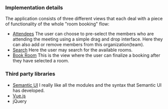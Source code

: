 
### Implementation details

The application consists of three different views that each deal with a piece of functionality of the whole
    "room booking" flow:
* [Attendees](/views/attendees) The user can choose to pre-select the members who are attending the meeting using a
    simple drag and drop interface. Here they can also add or remove members from this organization(team).
* [Search](/views/search) Here the user may search for the available rooms.
* [Book Room](/views/book-room) This is the view where the user can finalize a booking after they have selected a room.


### Third party libraries

* [Semantic UI](http://semantic-ui.com/) I really like all the modules and the syntax that Semantic UI has developed.
* [Vue.js](http://vuejs.org)
* jQuery